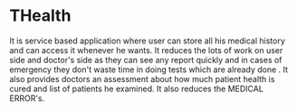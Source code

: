 # THealth
 It is service based application where user can store all his medical history and can access it whenever he wants. It reduces the lots of work on user side and doctor's side as they can see any report quickly and in cases of emergency they don't waste time in doing tests which are already done . It also provides doctors an assessment about how much patient health is cured and list of patients he examined.
 It also reduces the MEDICAL ERROR's.
